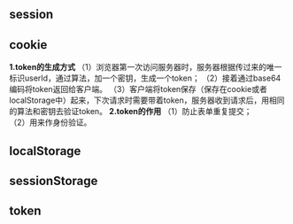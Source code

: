 ## session

## cookie

**1.token的生成方式**
（1）浏览器第一次访问服务器时，服务器根据传过来的唯一标识userId，通过算法，加一个密钥，生成一个token；
（2）接着通过base64编码将token返回给客户端。
（3）客户端将token保存（保存在cookie或者localStorage中）起来，下次请求时需要带着token，服务器收到请求后，用相同的算法和密钥去验证token。
**2.token的作用**
（1）防止表单重复提交；  
（2）用来作身份验证。

## localStorage

## sessionStorage

## token
